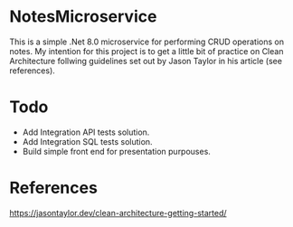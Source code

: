 # NotesMicroservice
This is a simple .Net 8.0 microservice for performing CRUD operations on notes. My intention for this project is to get a little bit of practice on Clean Architecture follwing guidelines set out by Jason Taylor in his article (see references).
# Todo
- Add Integration API tests solution.
- Add Integration SQL tests solution.
- Build simple front end for presentation purpouses.
# References
https://jasontaylor.dev/clean-architecture-getting-started/
